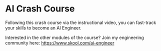 # AI Crash Course

Following this crash course via the instructional video, you can fast-track your skills to become an AI Engineer.

Interested in the other modules of the course? Join my engineering community here: https://www.skool.com/ai-engineer
